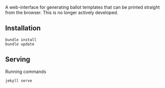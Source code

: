 
A web-interface for generating ballot templates that can be printed straight from the browser. This is no longer actively developed.

## Installation

    bundle install
    bundle update

## Serving

Running commands

    jekyll serve
